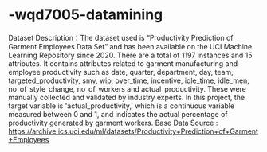 # -wqd7005-datamining

Dataset Description：The dataset used is “Productivity Prediction of Garment Employees Data Set” and has been available on the UCI Machine Learning Repository since 2020.
There are a total of 1197 instances and 15 attributes. It contains attributes related to garment manufacturing and employee productivity such as date, quarter, department, day, team, targeted_productivity, smv, wip, over_time, incentive, idle_time, idle_men, no_of_style_change, no_of_workers and actual_productivity. These were manually collected and validated by industry experts. In this project, the target variable is 'actual_productivity,' which is a continuous variable measured between 0 and 1, and indicates the actual percentage of productivity generated by garment workers.
Base Data Source : https://archive.ics.uci.edu/ml/datasets/Productivity+Prediction+of+Garment+Employees
